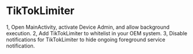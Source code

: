 # TikTokLimiter

1, Open MainActivity, activate Device Admin, and allow background execution.
2, Add TikTokLimiter to whitelist in your OEM system.
3, Disable notifications for TikTokLimiter to hide ongoing foreground service notification.
